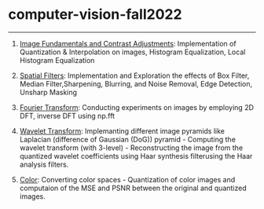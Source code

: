 # computer-vision-fall2022
----



1. [Image Fundamentals and Contrast Adjustments](image_fundamentals_and_contrast_djustment): Implementation of Quantization & Interpolation on images, Histogram Equalization, Local Histogram Equalization

2. [Spatial Filters](filters): Implementation and Exploration the effects of Box Filter, Median Filter,Sharpening, Blurring, and Noise Removal, Edge Detection, Unsharp Masking

3. [Fourier Transform](frequency_domain): Conducting experiments on images by employing  2D DFT,  inverse DFT using np.fft

4. [Wavelet Transform](wavelet): Implemanting different image pyramids like Laplacian (difference of Gaussian (DoG)) pyramid - Computing the wavelet transform (with 3-level) - Reconstructing the image from the quantized wavelet coefficients using Haar synthesis filterusing the Haar analysis filters.

5. [Color](color): Converting color spaces - Quantization of color images and computaion of the MSE and PSNR between the original and quantized images.

